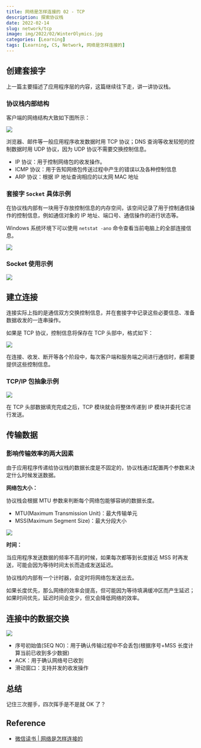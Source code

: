 ```yaml
---
title: 网络是怎样连接的 02 - TCP
description: 探索协议栈
date: 2022-02-14
slug: network/tcp
image: img/2022/02/WinterOlymics.jpg
categories: [Learning]
tags: [Learning, CS, Network, 网络是怎样连接的]
---
```


## 创建套接字

上一篇主要描述了应用程序层的内容，这篇继续往下走，讲一讲协议栈。

### 协议栈内部结构

客户端的网络结构大致如下图所示：

![ ](img/2022/02/network-tcp-abstract-layer.jfif)

浏览器、邮件等一般应用程序收发数据时用 TCP 协议；DNS 查询等收发较短的控制数据时用 UDP 协议，因为 UDP 协议不需要交换控制信息。

- IP 协议：用于控制网络包的收发操作。
- ICMP 协议：用于告知网络包传送过程中产生的错误以及各种控制信息
- ARP 协议：根据 IP 地址查询相应的以太网 MAC 地址

### 套接字 `Socket` 具体示例

在协议栈内部有一块用于存放控制信息的内存空间，该空间记录了用于控制通信操作的控制信息，例如通信对象的 IP 地址、端口号、通信操作的进行状态等。

Windows 系统环境下可以使用 `netstat -ano` 命令查看当前电脑上的全部连接信息。

![ ](img/2022/02/network-tcp-socket.jfif)

### Socket 使用示例

![ ](img/2022/02/network-tcp-socket-usage.jfif)

## 建立连接

连接实际上指的是通信双方交换控制信息，并在套接字中记录这些必要信息、准备数据收发的一连串操作。

如果是 TCP 协议，控制信息将保存在 TCP 头部中，格式如下：

![ ](img/2022/02/network-tcp-header.jfif)

在连接、收发、断开等各个阶段中，每次客户端和服务端之间进行通信时，都需要提供这些控制信息。

### TCP/IP 包抽象示例

![ ](img/2022/02/network-tcp-package.jfif)

在 TCP 头部数据填充完成之后，TCP 模块就会将整体传递到 IP 模块并委托它进行发送。

## 传输数据

### 影响传输效率的两大因素

由于应用程序传递给协议栈的数据长度是不固定的，协议栈通过配置两个参数来决定什么时候发送数据。

**网络包大小：**

协议栈会根据 MTU 参数来判断每个网络包能够容纳的数据长度。

- MTU(Maximum Transmission Unit)：最大传输单元
- MSS(Maximum Segment Size)：最大分段大小

![ ](img/2022/02/network-tcp-package-mtu.jfif)

**时间：**

当应用程序发送数据的频率不高的时候，如果每次都等到长度接近 MSS 时再发送，可能会因为等待时间太长而造成发送延迟。

协议栈的内部有一个计时器，会定时将网络包发送出去。

如果长度优先，那么网络的效率会提高，但可能因为等待填满缓冲区而产生延迟；如果时间优先，延迟时间会变少，但又会降低网络的效率。

## 连接中的数据交换

![ ](img/2022/02/network-tcp-connect.jfif)

- 序号初始值(SEQ NO)：用于确认传输过程中不会丢包(根据序号+MSS 长度计算当前已收到多少数据)
- ACK：用于确认网络号已收到
- 滑动窗口：支持并发的收发操作

## 总结

记住三次握手，四次挥手是不是就 OK 了？

## Reference

- [微信读书 | 网络是怎样连接的](https://weread.qq.com/web/reader/6f932ec05dd9eb6f96f14b9kc81322c012c81e728d9d180)
